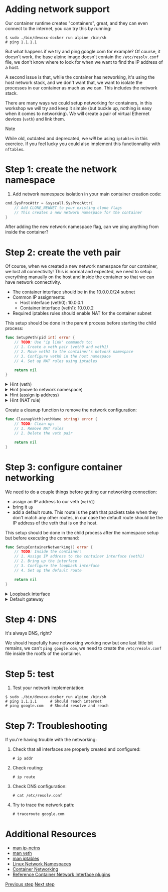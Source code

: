 # Adding network support

Our container runtime creates "containers", great, and they can even connect to
the internet, you can try this by running:

```console
$ sudo ./bin/devoxx-docker run alpine /bin/sh
# ping 1.1.1.1
```

But what happens if we try and ping google.com for example? Of course, it
doesn't work, the base alpine image doesn't contain the `/etc/resolv.conf` file,
we don't know where to look for when we want to find the IP address of a host.

A second issue is that, while the container has networking, it's using the host
network stack, and we don't want that, we want to isolate the processes in our
container as much as we can. This includes the network stack.

There are many ways we could setup networking for containers, in this workshop
we will try and keep it simple (but buckle up, nothing is easy when it comes to
networking). We will create a pair of virtual Ethernet devices (`veth`) and link
them.

> [!NOTE]
> While old, outdated and deprecated, we _will_ be using `iptables` in
> this exercice. If you feel lucky you could also implement this functionnality
> with `nftables`.

# Step 1: create the network namespace

1. Add network namespace isolation in your main container creation code:

```go
cmd.SysProcAttr = &syscall.SysProcAttr{
	// Add CLONE_NEWNET to your existing clone flags
	// This creates a new network namespace for the container
}
```

After adding the new network namespace flag, can we ping anything from inside
the container?

# Step 2: create the veth pair

Of course, when we created a new network namespace for our container, we lost
all connectivity! This is normal and expected, we need to setup everything
manually on the host and inside the container so that we can have network
connectivity.

- The container interface should be in the 10.0.0.0/24 subnet
- Common IP assignments:
  - Host interface (veth0): 10.0.0.1
  - Container interface (veth1): 10.0.0.2
- Required iptables rules should enable NAT for the container subnet

This setup should be done in the parent process before starting the child process:

```go
func SetupVeth(pid int) error {
	// TODO: Use "ip link" commands to:
	// 1. Create a veth pair (veth0 and veth1)
	// 2. Move veth1 to the container's network namespace
	// 3. Configure veth0 in the host namespace
	// 4. Set up NAT rules using iptables

	return nil
}
```

<details>
<summary>Hint (veth)</summary>

This command creates a veth pair. A kind of virtual network cable with two ends

```console
ip link add veth0 type veth peer name veth1
```

</details>

<details>
<summary>Hint (move to network namespace)</summary>

This command moves a veth to the network namespace of a process

```console
ip link set veth1 netns <PID>
```

</details>

<details>
<summary>Hint (assign ip address)</summary>

Assign an IP address and subnet to our veth

```console
ip addr add 10.0.0.1/24 dev veth0
```

</details>

<details>
<summary>Hint (NAT rule)</summary>

```console
iptables -t nat -A POSTROUTING -s 10.0.0.0/24 -j MASQUERADE
```

- `-t nat` is the Network Address Translation table, it's used for rewriting
  packet addressses
- `-A POSTROUTING` adds the rule to this chain, which alters the packets just
  before the packet leaves the system
- `-s 10.0.0.0/24` matches packets with a source IP in this subnet
- `-j MASQUERADE` means it should _masquerade_ the packet: replace its source IP
  with the host's outgoing interface IP

</details>

Create a cleanup function to remove the network configuration:

```go
func CleanupVeth(vethName string) error {
	// TODO: Clean up:
	// 1. Remove NAT rules
	// 2. Delete the veth pair

	return nil
}
```

# Step 3: configure container networking

We need to do a couple things before getting our networking connection:

- assign an IP address to our veth (`veth1`)
- bring it `up`
- add a default route. This route is the path that packets take when they don't
  match any other routes, in our case the default route should be the IP address
  of the veth that is on the host.

This setup should be done in the child process after the namespace setup but before executing the command:

```go
func SetupContainerNetworking() error {
	// TODO: Inside the container:
	// 1. Assign IP address to the container interface (veth1)
	// 2. Bring up the interface
	// 3. Configure the loopback interface
	// 4. Set up the default route

	return nil
}
```

<details>
<summary>Loopback interface</summary>

While this isn't really needed you can run this command inside the container

```console
ip link set lo up
```

This sets up the loopback interface and makes it possible to `ping 127.0.0.1`
for example

</details>

<details>
<summary>Default gateway</summary>

```console
ip route add default via 10.0.0.1
```

</details>

# Step 4: DNS

It's always DNS, right?

We should hopefully have networking working now but one last little bit remains,
we can't `ping google.com`, we need to create the `/etc/resolv.conf` file inside
the rootfs of the container.

# Step 5: test

1. Test your network implementation:

```console
$ sudo ./bin/devoxx-docker run alpine /bin/sh
# ping 1.1.1.1      # Should reach internet
# ping google.com   # Should resolve and reach
```

# Step 7: Troubleshooting

If you're having trouble with the networking:

1. Check that all interfaces are properly created and configured:

   ```
   # ip addr
   ```

2. Check routing:

   ```
   # ip route
   ```

3. Check DNS configuration:

   ```
   # cat /etc/resolv.conf
   ```

4. Try to trace the network path:
   ```
   # traceroute google.com
   ```

# Additional Resources

- [man ip-netns](https://man7.org/linux/man-pages/man8/ip-netns.8.html)
- [man veth](https://man7.org/linux/man-pages/man4/veth.4.html)
- [man iptables](https://man7.org/linux/man-pages/man8/iptables.8.html)
- [Linux Network
  Namespaces](https://man7.org/linux/man-pages/man7/network_namespaces.7.html)
- [Container Networking](https://docs.docker.com/network/)
- [Reference Container Network Interface
  plugins](https://github.com/containernetworking/plugins?tab=readme-ov-file#main-interface-creating)

[Previous step](06-volumes.md) [Next step](08-outro.md)
